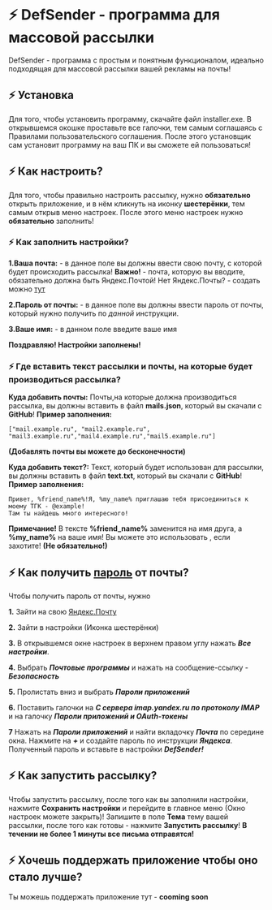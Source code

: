 # ⚡ DefSender - программа для массовой рассылки
DefSender - программа с простым и понятным функционалом, идеально подходящая для массовой рассылки вашей рекламы на почты!

## ⚡ Установка
Для того, чтобы установить программу, скачайте файл installer.exe. В открывшемся окошке проставьте все галочки, тем самым 
соглашаясь с Правилами пользовательского соглашения. После этого установщик сам установит программу на ваш ПК и вы сможете 
ей пользоваться!

## ⚡ Как настроить?
Для того, чтобы правильно настроить рассылку, нужно **обязательно** открыть приложение, и в нём кликнуть на иконку **шестерёнки**, 
тем самым открыв меню настроек. После этого меню настроек нужно **обязательно** заполнить! 
### ⚡ Как заполнить настройки?
**1.Ваша почта:** - в данное поле вы должны ввести свою почту, с которой будет происходить рассылка! **Важно!** - почта, которую 
вы вводите, обязательно должна быть Яндекс.Почтой! Нет Яндекс.Почты? - создать можно [тут](https://360.yandex.ru/mail/)

**2.Пароль от почты:** - в данное поле вы должны ввести пароль от почты, который нужно получить по _данной_ инструкции.

**3.Ваше имя:** - в данном поле введите ваше имя

**Поздравляю! Настройки заполнены!**

### ⚡ Где вставить текст рассылки и почты, на которые будет производиться рассылка?

**Куда добавить почты:** Почты,на которые должна производиться рассылка, вы должны вставить в файл **mails.json**, который вы скачали с **GitHub**!
**Пример заполнения:** 
```
["mail.example.ru", "mail2.example.ru", "mail3.example.ru","mail4.example.ru","mail5.example.ru"]
```
**(Добавлять почты вы можете до бесконечности)**


**Куда добавить текст?:** Текст, который будет использован для рассылки, вы должны вставить в файл **text.txt**, который вы скачали с **GitHub**!
**Пример заполнения:**
```
Привет, %friend_name%!Я, %my_name% приглашаю тебя присоединиться к моему ТГК - @example!
Там ты найдешь много интересного!
```
**Примечание!** 
В тексте **%friend_name%** заменится на имя друга, а **%my_name%** на ваше имя!
Вы можете это использовать , если захотите! **(Не обязательно!)**

## ⚡ Как получить [пароль](https://github.com/MiroshanToshan/Rassilka-mail-YANDEX-MAIL-/blob/main/README.md#как-заполнить-настройки) от почты?
Чтобы получить пароль от почты, нужно 

**1.** Зайти на свою [Яндекс.Почту](https://360.yandex.ru/mail/)

**2.** Зайти в настройки (Иконка шестерёнки)

**3.** В открывшемся окне настроек в верхнем правом углу нажать ***Все настройки***.

**4.** Выбрать ***Почтовые программы*** и нажать на сообщение-ссылку - ***Безопасность***

**5.** Пролистать вниз и выбрать ***Пароли приложений***

**6.** Поставить галочки на ***С сервера imap.yandex.ru по протоколу IMAP*** и на галочку ***Пароли приложений и OAuth-токены***

**7** Нажать на ***Пароли приложений*** и найти вкладочку ***Почта*** по середине окна. Нажмите на ***+*** и создайте пароль по инструкции ***Яндекса***.
Полученный пароль и вставьте в настройки ***DefSender!***

## ⚡ Как запустить рассылку?

Чтобы запустить рассылку, после того как вы заполнили настройки, нажмите **Сохранить настройки** и перейдите в главное меню (Окно настроек можете закрыть)!
Запишите в поле **Тема** тему вашей рассылки, после того как готовы - нажмите **Запустить рассылку**!
**В течении не более 1 минуты все письма отправятся!**

## ⚡ Хочешь поддержать приложение чтобы оно стало лучше?

Ты можешь поддержать приложение тут - **cooming soon**
